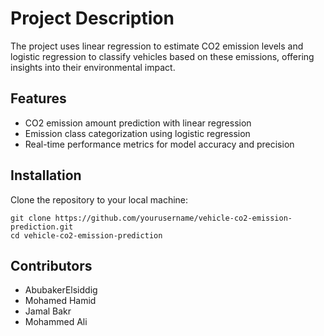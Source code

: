 # Project Description
The project uses linear regression to estimate CO2 emission levels and logistic regression to classify vehicles based on these emissions, offering insights into their environmental impact.

## Features 
- CO2 emission amount prediction with linear regression
- Emission class categorization using logistic regression
- Real-time performance metrics for model accuracy and precision

## Installation
Clone the repository to your local machine:
```
git clone https://github.com/yourusername/vehicle-co2-emission-prediction.git
cd vehicle-co2-emission-prediction
```

## Contributors
- AbubakerElsiddig
- Mohamed Hamid
- Jamal Bakr
- Mohammed Ali
